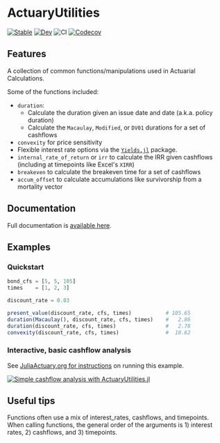 # ActuaryUtilities

[![Stable](https://img.shields.io/badge/docs-stable-blue.svg)](https://JuliaActuary.github.io/ActuaryUtilities.jl/stable/) 
[![Dev](https://img.shields.io/badge/docs-dev-blue.svg)](https://JuliaActuary.github.io/ActuaryUtilities.jl/dev/)
![CI](https://github.com/JuliaActuary/ActuaryUtilities.jl/workflows/CI/badge.svg)
[![Codecov](https://codecov.io/gh/JuliaActuary/ActuaryUtilities.jl/branch/master/graph/badge.svg)](https://codecov.io/gh/JuliaActuary/ActuaryUtilities.jl)

## Features

A collection of common functions/manipulations used in Actuarial Calculations.

Some of the functions included:

- `duration`:
  - Calculate the duration given an issue date and date (a.k.a. policy duration)
  - Calculate the `Macaulay`, `Modified`, or `DV01` durations for a set of cashflows
- `convexity` for price sensitivity
- Flexible interest rate options via the [`Yields.jl`](https://github.com/JuliaActuary/Yields.jl) package.
- `internal_rate_of_return` or `irr` to calculate the IRR given cashflows (including at timepoints like Excel's `XIRR`)
- `breakeven` to calculate the breakeven time for a set of cashflows
- `accum_offset` to calculate accumulations like survivorship from a mortality vector

## Documentation

Full documentation is [available here](https://JuliaActuary.github.io/ActuaryUtilities.jl/stable/).

## Examples

### Quickstart 

```julia
bond_cfs = [5, 5, 105]
times    = [1, 2, 3]

discount_rate = 0.03

present_value(discount_rate, cfs, times)           # 105.65
duration(Macaulay(), discount_rate, cfs, times)    #   2.86
duration(discount_rate, cfs, times)                #   2.78
convexity(discount_rate, cfs, times)               #  10.62
```

### Interactive, basic cashflow analysis

See [JuliaActuary.org for instructions](https://juliaactuary.org/tutorials/cashflowanalysis/) on running this example.

[![Simple cashflow analysis with ActuaryUtilities.jl](https://user-images.githubusercontent.com/711879/95857181-d646a280-0d20-11eb-8300-a4c226021334.gif)](https://juliaactuary.org/tutorials/cashflowanalysis/)



## Useful tips

Functions often use a mix of interest_rates, cashflows, and timepoints. When calling functions, the general order of the arguments is 1) interest rates, 2) cashflows, and 3) timepoints. 
